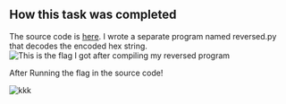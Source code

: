 ## How this task was completed

The source code is [here](https://drive.google.com/file/d/0B3sOPp4yzeLTdHZiazhmNFZ2VEE/view?usp=sharing). I wrote a separate program named reversed.py that decodes the encoded hex string.
![This is the flag I got after compiling my reversed program](https://github.com/iammarco11/amfoss-tasks/blob/master/additional%20tasks/pythonsource/ss.png(1).png)

After Running the flag in the source code!

![kkk](https://github.com/iammarco11/amfoss-tasks/blob/master/additional%20tasks/pythonsource/Screenshot%20from%202019-09-22%2015-15-54.png)
